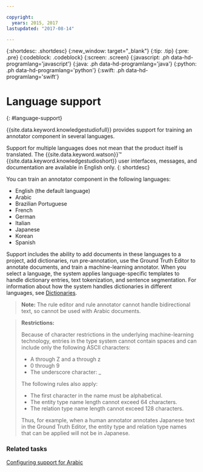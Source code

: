 ```yaml
---

copyright:
  years: 2015, 2017
lastupdated: "2017-08-14"

---
```


{:shortdesc: .shortdesc}
{:new_window: target="_blank"}
{:tip: .tip}
{:pre: .pre}
{:codeblock: .codeblock}
{:screen: .screen}
{:javascript: .ph data-hd-programlang='javascript'}
{:java: .ph data-hd-programlang='java'}
{:python: .ph data-hd-programlang='python'}
{:swift: .ph data-hd-programlang='swift'}

# Language support
{: #language-support}

{{site.data.keyword.knowledgestudiofull}} provides support for training an annotator component in several languages.

Support for multiple languages does not mean that the product itself is translated. The {{site.data.keyword.watson}}&trade; {{site.data.keyword.knowledgestudioshort}} user interfaces, messages, and documentation are available in English only.
{: shortdesc}

You can train an annotator component in the following languages:

- English (the default language)
- Arabic
- Brazilian Portuguese
- French
- German
- Italian
- Japanese
- Korean
- Spanish

Support includes the ability to add documents in these languages to a project, add dictionaries, run pre-annotation, use the Ground Truth Editor to annotate documents, and train a machine-learning annotator. When you select a language, the system applies language-specific templates to handle dictionary entries, text tokenization, and sentence segmentation. For information about how the system handles dictionaries in different languages, see [Dictionaries](/docs/services/knowledge-studio/dictionaries.html#wks_dictionaries).

> **Note:** The rule editor and rule annotator cannot handle bidirectional text, so cannot be used with Arabic documents.

> **Restrictions:**
>
> Because of character restrictions in the underlying machine-learning technology, entries in the type system cannot contain spaces and can include only the following ASCII characters:
>
> - A through Z and a through z
> - 0 through 9
> - The underscore character: _
>
> The following rules also apply:
>
> - The first character in the name must be alphabetical.
> - The entity type name length cannot exceed 64 characters.
> - The relation type name length cannot exceed 128 characters.
>
> Thus, for example, when a human annotator annotates Japanese text in the Ground Truth Editor, the entity type and relation type names that can be applied will not be in Japanese.

### Related tasks

[Configuring support for Arabic](/docs/services/knowledge-studio/language-support-arabic.html)
